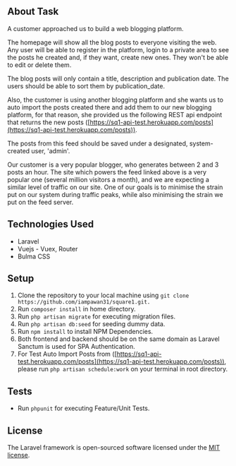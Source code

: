 ## About Task

A customer approached us to build a web blogging platform.

The homepage will show all the blog posts to everyone visiting the web. Any user will be able to register in the platform, login to a private area to see the posts he created and, if they want, create new ones. They won't be able to edit or delete them.

The blog posts will only contain a title, description and publication date. The users should be able to sort them by publication_date.

Also, the customer is using another blogging platform and she wants us to auto import the posts created there and add them to our new blogging platform, for that reason, she provided us the following REST api endpoint that returns the new posts ([https://sq1-api-test.herokuapp.com/posts](https://sq1-api-test.herokuapp.com/posts)). 

The posts from this feed should be saved under a designated, system-created user, 'admin'.

Our customer is a very popular blogger, who generates between 2 and 3 posts an hour. The site which powers the feed linked above is a very popular one (several million visitors a month), and we are expecting a similar level of traffic on our site. One of our goals is to minimise the strain put on our system during traffic peaks, while also minimising the strain we put on the feed server.

## Technologies Used
- Laravel
- Vuejs - Vuex, Router
- Bulma CSS

## Setup

1. Clone the repository to your local machine using ````git clone https://github.com/iampawan31/square1.git.````
2. Run ````composer install```` in home directory.
3. Run ````php artisan migrate```` for executing migration files.
4. Run ````php artisan db:seed```` for seeding dummy data.
5. Run ````npm install```` to install NPM Dependencies.
6. Both frontend and backend should be on the same domain as Laravel Sanctum is used for SPA Authentication.
7. For Test Auto Import Posts from ([https://sq1-api-test.herokuapp.com/posts](https://sq1-api-test.herokuapp.com/posts)), please run ````php artisan schedule:work```` on your terminal in root directory.

## Tests
- Run ````phpunit```` for executing Feature/Unit Tests.

## License

The Laravel framework is open-sourced software licensed under the [MIT license](https://opensource.org/licenses/MIT).
